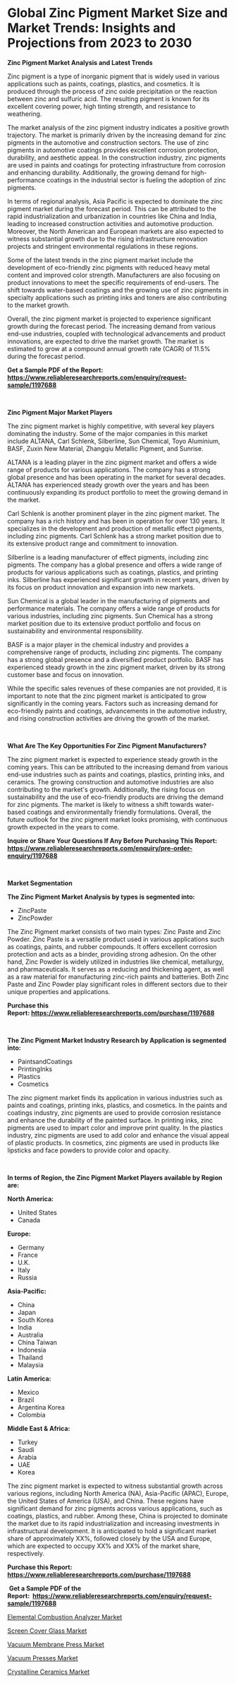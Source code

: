 <p><h1>Global Zinc Pigment Market Size and Market Trends: Insights and Projections from 2023 to 2030</h1></p><p><strong>Zinc Pigment Market Analysis and Latest Trends</strong></p>
<p><p>Zinc pigment is a type of inorganic pigment that is widely used in various applications such as paints, coatings, plastics, and cosmetics. It is produced through the process of zinc oxide precipitation or the reaction between zinc and sulfuric acid. The resulting pigment is known for its excellent covering power, high tinting strength, and resistance to weathering.</p><p>The market analysis of the zinc pigment industry indicates a positive growth trajectory. The market is primarily driven by the increasing demand for zinc pigments in the automotive and construction sectors. The use of zinc pigments in automotive coatings provides excellent corrosion protection, durability, and aesthetic appeal. In the construction industry, zinc pigments are used in paints and coatings for protecting infrastructure from corrosion and enhancing durability. Additionally, the growing demand for high-performance coatings in the industrial sector is fueling the adoption of zinc pigments.</p><p>In terms of regional analysis, Asia Pacific is expected to dominate the zinc pigment market during the forecast period. This can be attributed to the rapid industrialization and urbanization in countries like China and India, leading to increased construction activities and automotive production. Moreover, the North American and European markets are also expected to witness substantial growth due to the rising infrastructure renovation projects and stringent environmental regulations in these regions.</p><p>Some of the latest trends in the zinc pigment market include the development of eco-friendly zinc pigments with reduced heavy metal content and improved color strength. Manufacturers are also focusing on product innovations to meet the specific requirements of end-users. The shift towards water-based coatings and the growing use of zinc pigments in specialty applications such as printing inks and toners are also contributing to the market growth.</p><p>Overall, the zinc pigment market is projected to experience significant growth during the forecast period. The increasing demand from various end-use industries, coupled with technological advancements and product innovations, are expected to drive the market growth. The market is estimated to grow at a compound annual growth rate (CAGR) of 11.5% during the forecast period.</p></p>
<p><strong>Get a Sample PDF of the Report:&nbsp; <a href="https://www.reliableresearchreports.com/enquiry/request-sample/1197688">https://www.reliableresearchreports.com/enquiry/request-sample/1197688</a></strong></p>
<p>&nbsp;</p>
<p><strong>Zinc Pigment Major Market Players</strong></p>
<p><p>The zinc pigment market is highly competitive, with several key players dominating the industry. Some of the major companies in this market include ALTANA, Carl Schlenk, Silberline, Sun Chemical, Toyo Aluminium, BASF, Zuxin New Material, Zhangqiu Metallic Pigment, and Sunrise.</p><p>ALTANA is a leading player in the zinc pigment market and offers a wide range of products for various applications. The company has a strong global presence and has been operating in the market for several decades. ALTANA has experienced steady growth over the years and has been continuously expanding its product portfolio to meet the growing demand in the market.</p><p>Carl Schlenk is another prominent player in the zinc pigment market. The company has a rich history and has been in operation for over 130 years. It specializes in the development and production of metallic effect pigments, including zinc pigments. Carl Schlenk has a strong market position due to its extensive product range and commitment to innovation.</p><p>Silberline is a leading manufacturer of effect pigments, including zinc pigments. The company has a global presence and offers a wide range of products for various applications such as coatings, plastics, and printing inks. Silberline has experienced significant growth in recent years, driven by its focus on product innovation and expansion into new markets.</p><p>Sun Chemical is a global leader in the manufacturing of pigments and performance materials. The company offers a wide range of products for various industries, including zinc pigments. Sun Chemical has a strong market position due to its extensive product portfolio and focus on sustainability and environmental responsibility.</p><p>BASF is a major player in the chemical industry and provides a comprehensive range of products, including zinc pigments. The company has a strong global presence and a diversified product portfolio. BASF has experienced steady growth in the zinc pigment market, driven by its strong customer base and focus on innovation.</p><p>While the specific sales revenues of these companies are not provided, it is important to note that the zinc pigment market is anticipated to grow significantly in the coming years. Factors such as increasing demand for eco-friendly paints and coatings, advancements in the automotive industry, and rising construction activities are driving the growth of the market.</p></p>
<p>&nbsp;</p>
<p><strong>What Are The Key Opportunities For Zinc Pigment Manufacturers?</strong></p>
<p><p>The zinc pigment market is expected to experience steady growth in the coming years. This can be attributed to the increasing demand from various end-use industries such as paints and coatings, plastics, printing inks, and ceramics. The growing construction and automotive industries are also contributing to the market's growth. Additionally, the rising focus on sustainability and the use of eco-friendly products are driving the demand for zinc pigments. The market is likely to witness a shift towards water-based coatings and environmentally friendly formulations. Overall, the future outlook for the zinc pigment market looks promising, with continuous growth expected in the years to come.</p></p>
<p><strong>Inquire or Share Your Questions If Any Before Purchasing This Report: <a href="https://www.reliableresearchreports.com/enquiry/pre-order-enquiry/1197688">https://www.reliableresearchreports.com/enquiry/pre-order-enquiry/1197688</a></strong></p>
<p>&nbsp;</p>
<p><strong>Market Segmentation</strong></p>
<p><strong>The Zinc Pigment Market Analysis by types is segmented into:</strong></p>
<p><ul><li>ZincPaste</li><li>ZincPowder</li></ul></p>
<p><p>The Zinc Pigment market consists of two main types: Zinc Paste and Zinc Powder. Zinc Paste is a versatile product used in various applications such as coatings, paints, and rubber compounds. It offers excellent corrosion protection and acts as a binder, providing strong adhesion. On the other hand, Zinc Powder is widely utilized in industries like chemical, metallurgy, and pharmaceuticals. It serves as a reducing and thickening agent, as well as a raw material for manufacturing zinc-rich paints and batteries. Both Zinc Paste and Zinc Powder play significant roles in different sectors due to their unique properties and applications.</p></p>
<p><strong>Purchase this Report:&nbsp;<a href="https://www.reliableresearchreports.com/purchase/1197688">https://www.reliableresearchreports.com/purchase/1197688</a></strong></p>
<p>&nbsp;</p>
<p><strong>The Zinc Pigment Market Industry Research by Application is segmented into:</strong></p>
<p><ul><li>PaintsandCoatings</li><li>PrintingInks</li><li>Plastics</li><li>Cosmetics</li></ul></p>
<p><p>The zinc pigment market finds its application in various industries such as paints and coatings, printing inks, plastics, and cosmetics. In the paints and coatings industry, zinc pigments are used to provide corrosion resistance and enhance the durability of the painted surface. In printing inks, zinc pigments are used to impart color and improve print quality. In the plastics industry, zinc pigments are used to add color and enhance the visual appeal of plastic products. In cosmetics, zinc pigments are used in products like lipsticks and face powders to provide color and opacity.</p></p>
<p>&nbsp;</p>
<p><strong>In terms of Region, the Zinc Pigment Market Players available by Region are:</strong></p>
<p>
    <p> <strong> North America: </strong>
        <ul>
            <li>United States</li>
            <li>Canada</li>
        </ul>
        </p> 
    <p> <strong> Europe: </strong>
        <ul>
            <li>Germany</li>
            <li>France</li>
            <li>U.K.</li>
            <li>Italy</li>
            <li>Russia</li>
        </ul>
        </p> 
    <p> <strong> Asia-Pacific: </strong>
        <ul>
            <li>China</li>
            <li>Japan</li>
            <li>South Korea</li>
            <li>India</li>
            <li>Australia</li>
            <li>China Taiwan</li>
            <li>Indonesia</li>
            <li>Thailand</li>
            <li>Malaysia</li>
        </ul>
        </p> 
    <p> <strong> Latin America: </strong>
        <ul>
            <li>Mexico</li>
            <li>Brazil</li>
            <li>Argentina Korea</li>
            <li>Colombia</li>
        </ul>
        </p> 
    <p> <strong> Middle East & Africa: </strong>
        <ul>
            <li>Turkey</li>
            <li>Saudi</li>
            <li>Arabia</li>
            <li>UAE</li>
            <li>Korea</li>
        </ul>
    </p>
    </p>
<p><p>The zinc pigment market is expected to witness substantial growth across various regions, including North America (NA), Asia-Pacific (APAC), Europe, the United States of America (USA), and China. These regions have significant demand for zinc pigments across various applications, such as coatings, plastics, and rubber. Among these, China is projected to dominate the market due to its rapid industrialization and increasing investments in infrastructural development. It is anticipated to hold a significant market share of approximately XX%, followed closely by the USA and Europe, which are expected to occupy XX% and XX% of the market share, respectively.</p></p>
<p><strong>Purchase this Report: <a href="https://www.reliableresearchreports.com/purchase/1197688">https://www.reliableresearchreports.com/purchase/1197688</a></strong></p>
<p>&nbsp;<strong>Get a Sample PDF of the Report:&nbsp;&nbsp;<a href="https://www.reliableresearchreports.com/enquiry/request-sample/1197688">https://www.reliableresearchreports.com/enquiry/request-sample/1197688</a></strong></p>
<p><strong></strong></p>
<p><p><a href="https://medium.com/@mahimohanrp23/elemental-combustion-analyzer-market-research-report-its-history-and-forecast-2023-to-2030-777bfcfb372b">Elemental Combustion Analyzer Market</a></p><p><a href="https://github.com/aashishrp02/Market-Research-Report-List-1/blob/main/screen-cover-glass-market.md">Screen Cover Glass Market</a></p><p><a href="https://medium.com/@rameshramurp23/vacuum-membrane-press-market-exploring-market-share-market-trends-and-future-growth-8902db885afb">Vacuum Membrane Press Market</a></p><p><a href="https://medium.com/@adityalohrp23/vacuum-presses-market-size-reveals-the-best-marketing-channels-in-global-industry-1725a2cb8269">Vacuum Presses Market</a></p><p><a href="https://github.com/aasishrp01/Market-Research-Report-List-1/blob/main/crystalline-ceramics-market.md">Crystalline Ceramics Market</a></p></p>